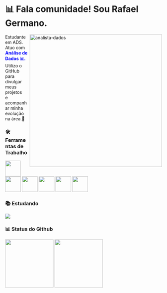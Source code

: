 #  📊 Fala comunidade! Sou Rafael Germano.

<img src="https://media.giphy.com/media/v1.Y2lkPTc5MGI3NjExcW0xY3J6eGJ1a2V4dWx4b2VlY3VqY2RlZzZ2eGJjM2R6dWZ6eCZlcD12MV9pbnRlcm5hbF9naWZfYnlfaWQmY3Q9Zw/qgQUggAC3Pfv687qPC/giphy.gif" alt="analista-dados" min-width="425px" max-width="425px" width="425px" align="right">

<p align="left">Estudante em ADS. Atuo com <strong style="color:BLUE;">Análise de Dados 📊.</strong> <br> Utilizo o GitHub para divulgar meus projetos <br>e acompanhar minha evolução na área.🚀</p>


### 🛠️ Ferramentas de Trabalho
  
<p>
  <img src="https://cdn.jsdelivr.net/gh/devicons/devicon/icons/python/python-original.svg" width="50" />
        <img src="https://cdn.jsdelivr.net/gh/devicons/devicon/icons/pandas/pandas-original.svg" width="50" />
          <img src="https://cdn.jsdelivr.net/gh/devicons/devicon/icons/numpy/numpy-original.svg" width="50" />
          <img src="https://upload.wikimedia.org/wikipedia/commons/c/cf/New_Power_BI_Logo.svg" width="50" />
          <img src="https://cdn.jsdelivr.net/gh/devicons/devicon/icons/javascript/javascript-original.svg" width="50" />
          <img src="https://cdn.jsdelivr.net/gh/devicons/devicon/icons/git/git-original.svg" width="50" />
</p>


  
### 📚 Estudando

<a href="https://skillicons.dev">
  <img src="https://skillicons.dev/icons?i=django,flask,postgres,r" />
</a>



### 📊 Status do Github

<div>
  <img loading="lazy" height="155em" src="https://github-readme-stats.vercel.app/api?username=RafaelGermano05&show_icons=true&theme=tokyonight&rank_icon=github&hide=issues">
  <img loading="lazy" height="155em" src="https://github-readme-stats.vercel.app/api/top-langs/?username=RafaelGermano05&theme=tokyonight&hide_progress=true&show_icons=true">
</div>
